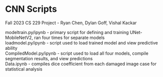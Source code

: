 # CNN Scripts
Fall 2023 CS 229 Project - Ryan Chen, Dylan Goff, Vishal Kackar

modeltrain.py/ipynb - primary script for defining and training UNet-MobileNetV2, ran four times for separate models\
loadmodel.py/ipynb - script used to load trained model and view predictive ability\
CompiledModel.py/ipynb - script used to load all four models, compile segmentation results, and view predictions\
Data.ipynb - compiles dice coefficient from each damaged image case for statistical analysis


